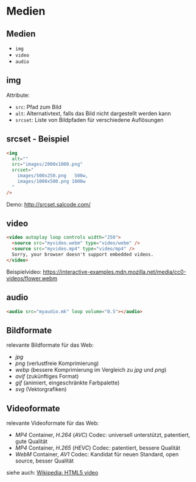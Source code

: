 # Medien

## Medien

- `img`
- `video`
- `audio`

## img

Attribute:

- `src`: Pfad zum Bild
- `alt`: Alternativtext, falls das Bild nicht dargestellt werden kann
- `srcset`: Liste von Bildpfaden für verschiedene Auflösungen

## srcset - Beispiel

```html
<img
  alt=""
  src="images/2000x1000.png"
  srcset="
    images/500x250.png   500w,
    images/1000x500.png 1000w
  "
/>
```

Demo: http://srcset.salcode.com/

## video

```html
<video autoplay loop controls width="250">
  <source src="myvideo.webm" type="video/webm" />
  <source src="myvideo.mp4" type="video/mp4" />
  Sorry, your browser doesn't support embedded videos.
</video>
```

Beispielvideo: https://interactive-examples.mdn.mozilla.net/media/cc0-videos/flower.webm

## audio

```html
<audio src="myaudio.mk" loop volume="0.5"></audio>
```

## Bildformate

relevante Bildformate für das Web:

- _jpg_
- _png_ (verlustfreie Komprimierung)
- _webp_ (bessere Komprimierung im Vergleich zu _jpg_ und _png_)
- _avif_ (zukünftiges Format)
- _gif_ (animiert, eingeschränkte Farbpalette)
- _svg_ (Vektorgrafiken)

## Videoformate

relevante Videoformate für das Web:

- _MP4_ Container, _H.264_ (_AVC_) Codec: universell unterstützt, patentiert, gute Qualität
- _MP4_ Container, _H.265_ (_HEVC_) Codec: patentiert, bessere Qualität
- _WebM_ Container, _AV1_ Codec: Kandidat für neuen Standard, open source, besser Qualität

siehe auch: [Wikipedia: HTML5 video](https://en.wikipedia.org/wiki/HTML5_video)
